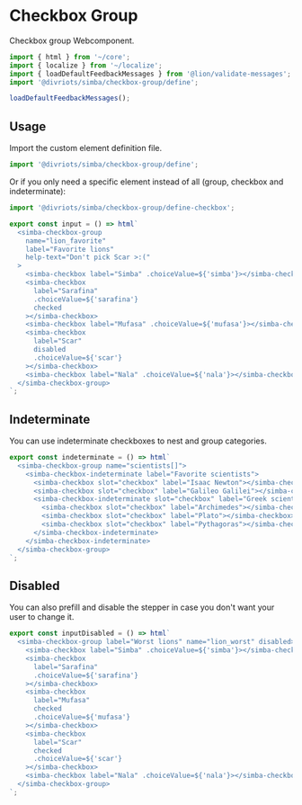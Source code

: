 # Checkbox Group

Checkbox group Webcomponent.

```js script
import { html } from '~/core';
import { localize } from '~/localize';
import { loadDefaultFeedbackMessages } from '@lion/validate-messages';
import '@divriots/simba/checkbox-group/define';

loadDefaultFeedbackMessages();
```

## Usage

Import the custom element definition file.

```js
import '@divriots/simba/checkbox-group/define';
```

Or if you only need a specific element instead of all (group, checkbox and indeterminate):

```js
import '@divriots/simba/checkbox-group/define-checkbox';
```

```js preview-story
export const input = () => html`
  <simba-checkbox-group
    name="lion_favorite"
    label="Favorite lions"
    help-text="Don't pick Scar >:("
  >
    <simba-checkbox label="Simba" .choiceValue=${'simba'}></simba-checkbox>
    <simba-checkbox
      label="Sarafina"
      .choiceValue=${'sarafina'}
      checked
    ></simba-checkbox>
    <simba-checkbox label="Mufasa" .choiceValue=${'mufasa'}></simba-checkbox>
    <simba-checkbox
      label="Scar"
      disabled
      .choiceValue=${'scar'}
    ></simba-checkbox>
    <simba-checkbox label="Nala" .choiceValue=${'nala'}></simba-checkbox>
  </simba-checkbox-group>
`;
```

## Indeterminate

You can use indeterminate checkboxes to nest and group categories.

```js preview-story
export const indeterminate = () => html`
  <simba-checkbox-group name="scientists[]">
    <simba-checkbox-indeterminate label="Favorite scientists">
      <simba-checkbox slot="checkbox" label="Isaac Newton"></simba-checkbox>
      <simba-checkbox slot="checkbox" label="Galileo Galilei"></simba-checkbox>
      <simba-checkbox-indeterminate slot="checkbox" label="Greek scientists">
        <simba-checkbox slot="checkbox" label="Archimedes"></simba-checkbox>
        <simba-checkbox slot="checkbox" label="Plato"></simba-checkbox>
        <simba-checkbox slot="checkbox" label="Pythagoras"></simba-checkbox>
      </simba-checkbox-indeterminate>
    </simba-checkbox-indeterminate>
  </simba-checkbox-group>
`;
```

## Disabled

You can also prefill and disable the stepper in case you don't want your user to change it.

```js preview-story
export const inputDisabled = () => html`
  <simba-checkbox-group label="Worst lions" name="lion_worst" disabled>
    <simba-checkbox label="Simba" .choiceValue=${'simba'}></simba-checkbox>
    <simba-checkbox
      label="Sarafina"
      .choiceValue=${'sarafina'}
    ></simba-checkbox>
    <simba-checkbox
      label="Mufasa"
      checked
      .choiceValue=${'mufasa'}
    ></simba-checkbox>
    <simba-checkbox
      label="Scar"
      checked
      .choiceValue=${'scar'}
    ></simba-checkbox>
    <simba-checkbox label="Nala" .choiceValue=${'nala'}></simba-checkbox>
  </simba-checkbox-group>
`;
```
